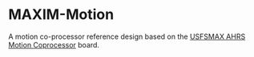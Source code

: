 # MAXIM-Motion
A motion co-processor reference design based on the <a href="https://github.com/gregtomasch/USFSMAX">USFSMAX AHRS Motion Coprocessor</a> board.
